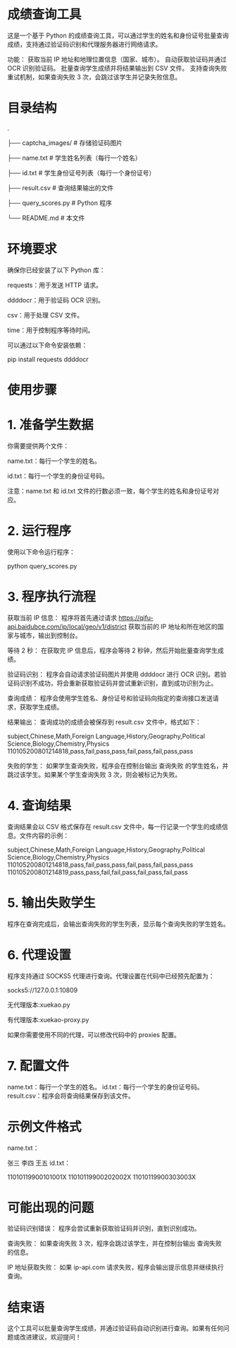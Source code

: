 # 成绩查询工具
这是一个基于 Python 的成绩查询工具，可以通过学生的姓名和身份证号批量查询成绩，支持通过验证码识别和代理服务器进行网络请求。

功能：
获取当前 IP 地址和地理位置信息（国家、城市）。
自动获取验证码并通过 OCR 识别验证码。
批量查询学生成绩并将结果输出到 CSV 文件。
支持查询失败重试机制，如果查询失败 3 次，会跳过该学生并记录失败信息。
# 目录结构

.

├── captcha_images/        # 存储验证码图片

├── name.txt               # 学生姓名列表（每行一个姓名）

├── id.txt                 # 学生身份证号列表（每行一个身份证号）

├── result.csv             # 查询结果输出的文件

├── query_scores.py        # Python 程序

└── README.md              # 本文件

# 环境要求
确保你已经安装了以下 Python 库：

requests：用于发送 HTTP 请求。

ddddocr：用于验证码 OCR 识别。

csv：用于处理 CSV 文件。

time：用于控制程序等待时间。

可以通过以下命令安装依赖：


pip install requests ddddocr
# 使用步骤
# 1. 准备学生数据
你需要提供两个文件：

name.txt：每行一个学生的姓名。

id.txt：每行一个学生的身份证号码。

注意：name.txt 和 id.txt 文件的行数必须一致，每个学生的姓名和身份证号对应。

# 2. 运行程序
使用以下命令运行程序：


python query_scores.py
# 3. 程序执行流程
获取当前 IP 信息： 程序将首先通过请求 https://qifu-api.baidubce.com/ip/local/geo/v1/district 获取当前的 IP 地址和所在地区的国家与城市，输出到控制台。

等待 2 秒： 在获取完 IP 信息后，程序会等待 2 秒钟，然后开始批量查询学生成绩。

验证码识别： 程序会自动请求验证码图片并使用 ddddocr 进行 OCR 识别。若验证码识别不成功，将会重新获取验证码并尝试重新识别，直到成功识别为止。

查询成绩： 程序会使用学生姓名、身份证号和验证码向指定的查询接口发送请求，获取学生成绩。

结果输出： 查询成功的成绩会被保存到 result.csv 文件中，格式如下：


subject,Chinese,Math,Foreign Language,History,Geography,Political Science,Biology,Chemistry,Physics
110105200801214818,pass,fail,pass,pass,fail,pass,fail,pass,pass

失败的学生： 如果学生查询失败，程序会在控制台输出 查询失败 的学生姓名，并跳过该学生。如果某个学生查询失败 3 次，则会被标记为失败。

# 4. 查询结果
查询结果会以 CSV 格式保存在 result.csv 文件中，每一行记录一个学生的成绩信息。文件内容的示例：


subject,Chinese,Math,Foreign Language,History,Geography,Political Science,Biology,Chemistry,Physics
110105200801214818,pass,fail,pass,pass,fail,pass,fail,pass,pass
110105200801214819,pass,pass,fail,fail,pass,fail,pass,fail,pass
# 5. 输出失败学生
程序在查询完成后，会输出查询失败的学生列表，显示每个查询失败的学生姓名。

# 6. 代理设置
程序支持通过 SOCKS5 代理进行查询。代理设置在代码中已经预先配置为：

socks5://127.0.0.1:10809

无代理版本:xuekao.py

有代理版本:xuekao-proxy.py

如果你需要使用不同的代理，可以修改代码中的 proxies 配置。

# 7. 配置文件
name.txt：每行一个学生的姓名。
id.txt：每行一个学生的身份证号码。
result.csv：程序会将查询结果保存到该文件。
# 示例文件格式
name.txt：


张三
李四
王五
id.txt：


11010119900101001X
11010119900202002X
11010119900303003X
# 可能出现的问题
验证码识别错误： 程序会尝试重新获取验证码并识别，直到识别成功。

查询失败： 如果查询失败 3 次，程序会跳过该学生，并在控制台输出 查询失败 的信息。

IP 地址获取失败： 如果 ip-api.com 请求失败，程序会输出提示信息并继续执行查询。

# 结束语
这个工具可以批量查询学生成绩，并通过验证码自动识别进行查询。如果有任何问题或改进建议，欢迎提问！
